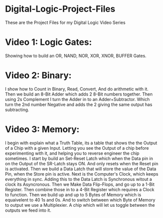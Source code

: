 # Digital-Logic-Project-Files
These are the Project Files for my Digital Logic Video Series

# Video 1: Logic Gates:
Showing how to build an OR, NAND, NOR, XOR, XNOR, BUFFER Gates.

# Video 2: Binary:
I show how to Count in Binary, Read, Convert, And do arithmetic with it.
Then we build an 8-Bit Adder which adds 2 8-Bit numbers together.
Then using 2s Complement I turn the Adder in to an Adder+Subtractor.
Which turn the 2nd number Negative and adds the 2 giving the same output has subtracting.

# Video 3: Memory:
I begin with explain what a Truth Table, its a table that shows the the Output of a Chip with a given Input. Letting you see the Output of a chip before experimenting with it, and helping you to reverse engineer the chip sometimes.
I start by build an Set-Reset Latch which when the Data pin in on the Output of the SR-Latch stays ON. And only resets when the Reset pin is activated.
Then we build a Data Latch that will store the value of the Data Pin, when the Store pin is active.
Next is the Computer's Clock, which keeps everything in sync. Adding this to the Data Latch
is Synchronous witout a clock its Asyncronous.
Then we Make Data Flip-Flops, and go up to a 1-Bit Register.
Then combine those in to a 4-Bit Register which requires a Clock to function.
Then we build up and up to 5 Bytes of Memory which is equaivelent to 40 1s and 0s.
And to switch between which Byte of Memory to output we use a Multiplexier. A chip which will let us toggle between the outputs we feed into it.
